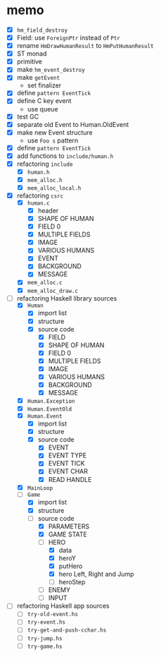 memo
====

* [x] `hm_field_destroy`
* [x] Field: use `ForeignPtr` instead of `Ptr`
* [x] rename `HmDrawHumanResult` to `HmPutHumanResult`
* [x] ST monad
* [x] primitive
* [x] make `hm_event_destroy`
* [x] make `getEvent`
	+ set finalizer
* [x] define `pattern EventTick`
* [x] define C key event
	+ use queue
* [x] test GC
* [x] separate old Event to Human.OldEvent
* [x] make new Event structure
	+ use `Foo s` pattern
* [x] define `pattern EventTick`
* [x] add functions to `include/human.h`
* [x] refactoring `include`
	+ [x] `human.h`
	+ [x] `mem_alloc.h`
	+ [x] `mem_alloc_local.h`
* [x] refactoring `csrc`
	+ [x] `human.c`
		- [x] header
		- [x] SHAPE OF HUMAN
		- [x] FIELD 0
		- [x] MULTIPLE FIELDS
		- [x] IMAGE
		- [x] VARIOUS HUMANS
		- [x] EVENT
		- [x] BACKGROUND
		- [x] MESSAGE
	+ [x] `mem_alloc.c`
	+ [x] `mem_alloc_draw.c`
* [ ] refactoring Haskell library sources
	+ [x] `Human`
		- [x] import list
		- [x] structure
		- [x] source code
			* [x] FIELD
			* [x] SHAPE OF HUMAN
			* [x] FIELD 0
			* [x] MULTIPLE FIELDS
			* [x] IMAGE
			* [x] VARIOUS HUMANS
			* [x] BACKGROUND
			* [x] MESSAGE
	+ [x] `Human.Exception`
	+ [x] `Human.EventOld`
	+ [x] `Human.Event`
		- [x] import list
		- [x] structure
		- [x] source code
			* [x] EVENT
			* [x] EVENT TYPE
			* [x] EVENT TICK
			* [x] EVENT CHAR
			* [x] READ HANDLE
	+ [x] `MainLoop`
	+ [ ] `Game`
		- [x] import list
		- [x] structure
		- [ ] source code
			* [x] PARAMETERS
			* [x] GAME STATE
			* [ ] HERO
				+ [x] data
				+ [x] heroY
				+ [x] putHero
				+ [x] hero Left, Right and Jump
				+ [ ] heroStep
			* [ ] ENEMY
			* [ ] INPUT
* [ ] refactoring Haskell app sources
	+ [ ] `try-old-event.hs`
	+ [ ] `try-event.hs`
	+ [ ] `try-get-and-push-cchar.hs`
	+ [ ] `try-jump.hs`
	+ [ ] `try-game.hs`
